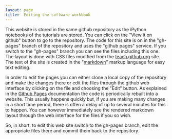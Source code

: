 ```yaml
---
layout: page
title:  Editing the software workbook
---
```


This website is stored in the same github repository as the iPython
notebooks of the tutorials are stored.  You can click on the "View it
on github" button to go to the repository.  The code for this site is
on in the "gh-pages" branch of the repository and uses the "github
pages" service.  If you switch to the "gh-pages" branch you can see
the files including this one.  The layout is done with CSS files
modified from the [teach.github.org](http://teach.github.com) site.
The text of the site is created in the
"[markdown](https://github.com/adam-p/markdown-here/wiki/Markdown-Cheatsheet)"
markup language for easy text editing.

In order to edit the pages you can either clone a local copy of the
repository and make the changes there or edit the files through the
github web interface by clicking on the file and choosing the "Edit"
button. As explained in the [Github
Pages](https://help.github.com/categories/20/articles) documentation
the code is periodically rebuilt into a website.  This usually happens
quickly but, if you are making many changes in a short time period,
there is often a delay of up to several minutes for this to happen.
You can however immediately see the rendered markdown layout through
the web interface for the files if you so wish.

So, in short: to edit this web site switch to the gh-pages branch, edit
the appropriate files there and commit them back to the repository.






